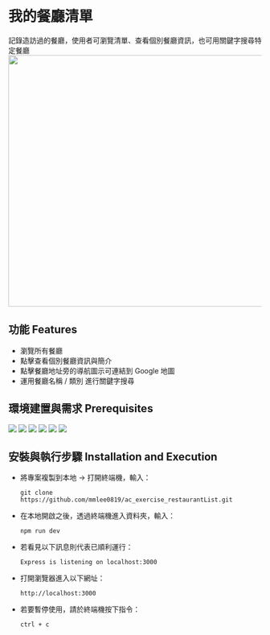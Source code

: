 # 我的餐廳清單
記錄造訪過的餐廳，使用者可瀏覽清單、查看個別餐廳資訊，也可用關鍵字搜尋特定餐廳
<img src="https://github.com/mmlee0819/AC_exercises/blob/feature/restaurant_list/ac_exercise_restaurantList/A1-screenshot-of-homepage.jpg" width="800" height="500">
## 功能 Features
- 瀏覽所有餐廳
- 點擊查看個別餐廳資訊與簡介
- 點擊餐廳地址旁的導航圖示可連結到 Google 地圖
- 運用餐廳名稱 / 類別 進行關鍵字搜尋
## 環境建置與需求 Prerequisites
<img src="https://img.shields.io/badge/Node.js-v14.16.0-blue"> <img src="https://img.shields.io/badge/Npm-v6.14.11-blue"> <img src="https://img.shields.io/badge/Express-v4.16.4-blue"> <img src="https://img.shields.io/badge/Express Handlebars-v3.0.0-blue">
<img src="https://img.shields.io/badge/Bootstrap-v4.3.1-blue"> <img src="https://img.shields.io/badge/FontAwesome-v5.8.1-blue">
## 安裝與執行步驟 Installation and Execution
- 將專案複製到本地 → 打開終端機，輸入：
  ```
  git clone https://github.com/mmlee0819/ac_exercise_restaurantList.git
  ```
- 在本地開啟之後，透過終端機進入資料夾，輸入：
  ```
  npm run dev
  ```
- 若看見以下訊息則代表已順利運行：
  ```
  Express is listening on localhost:3000
  ```
- 打開瀏覽器進入以下網址：
  ``` 
  http://localhost:3000
  ```
- 若要暫停使用，請於終端機按下指令：
  ``` 
  ctrl + c
  ```
